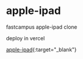 # apple-ipad
fastcampus apple-ipad clone

deploy in vercel

[apple-ipad](https://apple-ipad-phi.vercel.app/){:target="_blank"}
